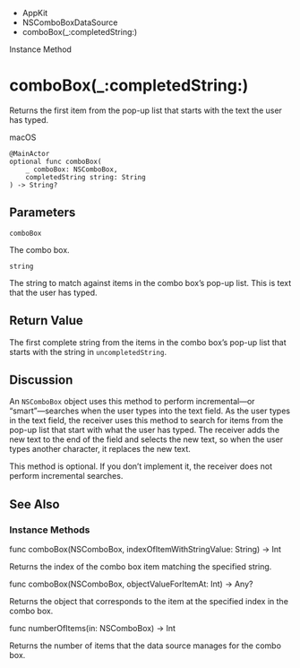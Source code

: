 

- AppKit
- NSComboBoxDataSource
-  comboBox(\_:completedString:) 

Instance Method

# comboBox(\_:completedString:)

Returns the first item from the pop-up list that starts with the text the user has typed.

macOS

``` source
@MainActor
optional func comboBox(
    _ comboBox: NSComboBox,
    completedString string: String
) -> String?
```

## Parameters 

`comboBox`  

The combo box.

`string`  

The string to match against items in the combo box’s pop-up list. This is text that the user has typed.

## Return Value

The first complete string from the items in the combo box’s pop-up list that starts with the string in `uncompletedString`.

## Discussion

An `NSComboBox` object uses this method to perform incremental—or “smart”—searches when the user types into the text field. As the user types in the text field, the receiver uses this method to search for items from the pop-up list that start with what the user has typed. The receiver adds the new text to the end of the field and selects the new text, so when the user types another character, it replaces the new text.

This method is optional. If you don’t implement it, the receiver does not perform incremental searches.

## See Also

### Instance Methods

func comboBox(NSComboBox, indexOfItemWithStringValue: String) -> Int

Returns the index of the combo box item matching the specified string.

func comboBox(NSComboBox, objectValueForItemAt: Int) -> Any?

Returns the object that corresponds to the item at the specified index in the combo box.

func numberOfItems(in: NSComboBox) -> Int

Returns the number of items that the data source manages for the combo box.

